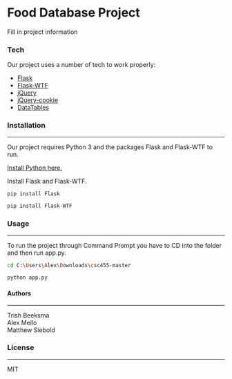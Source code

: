# Food Database Project
Fill in project information

### Tech
Our project uses a number of tech to work properly:
* [Flask]
* [Flask-WTF]
* [jQuery]
* [jQuery-cookie]
* [DataTables]

### Installation
---
Our project requires Python 3 and the packages Flask and Flask-WTF to run.

[Install Python here.](https://www.python.org/downloads/)

Install Flask and Flask-WTF.

```sh
pip install Flask
```

```sh
pip install Flask-WTF
```

### Usage
---
To run the project through Command Prompt you have to CD into the folder and then run app.py.
```sh
cd C:\Users\Alex\Downloads\csc455-master
```

```sh
python app.py
```

#### Authors
---
Trish Beeksma \
Alex Mello \
Matthew Siebold


### License
----
MIT






[//]: # (These are reference links used in the body of this note and get stripped out when the markdown processor does its job. There is no need to format nicely because it shouldn't be seen. Thanks SO - http://stackoverflow.com/questions/4823468/store-comments-in-markdown-syntax)


   [Flask]: <https://github.com/joemccann/dillinger>
   [Flask-WTF]: <https://github.com/lepture/flask-wtf>
   [jQuery]: <http://jquery.com>
   [jQuery-cookie]: <http://jquery.com>
   [DataTables]: <https://github.com/DataTables/DataTables>
